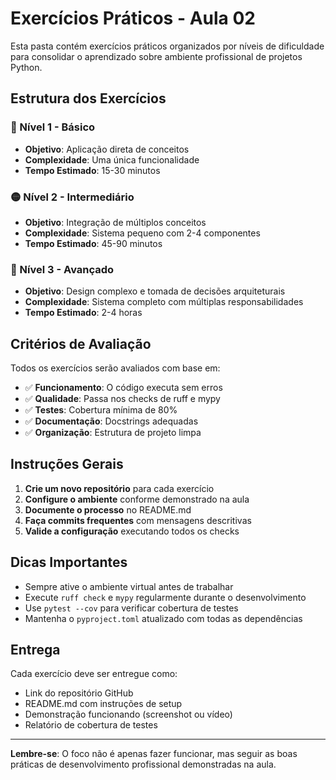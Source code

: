 # Exercícios Práticos - Aula 02

Esta pasta contém exercícios práticos organizados por níveis de dificuldade para consolidar o aprendizado sobre ambiente profissional de projetos Python.

## Estrutura dos Exercícios

### 🔵 Nível 1 - Básico
- **Objetivo**: Aplicação direta de conceitos
- **Complexidade**: Uma única funcionalidade
- **Tempo Estimado**: 15-30 minutos

### 🟡 Nível 2 - Intermediário  
- **Objetivo**: Integração de múltiplos conceitos
- **Complexidade**: Sistema pequeno com 2-4 componentes
- **Tempo Estimado**: 45-90 minutos

### 🔴 Nível 3 - Avançado
- **Objetivo**: Design complexo e tomada de decisões arquiteturais
- **Complexidade**: Sistema completo com múltiplas responsabilidades
- **Tempo Estimado**: 2-4 horas

## Critérios de Avaliação

Todos os exercícios serão avaliados com base em:

- ✅ **Funcionamento**: O código executa sem erros
- ✅ **Qualidade**: Passa nos checks de ruff e mypy
- ✅ **Testes**: Cobertura mínima de 80%
- ✅ **Documentação**: Docstrings adequadas
- ✅ **Organização**: Estrutura de projeto limpa

## Instruções Gerais

1. **Crie um novo repositório** para cada exercício
2. **Configure o ambiente** conforme demonstrado na aula
3. **Documente o processo** no README.md
4. **Faça commits frequentes** com mensagens descritivas
5. **Valide a configuração** executando todos os checks

## Dicas Importantes

- Sempre ative o ambiente virtual antes de trabalhar
- Execute `ruff check` e `mypy` regularmente durante o desenvolvimento
- Use `pytest --cov` para verificar cobertura de testes
- Mantenha o `pyproject.toml` atualizado com todas as dependências

## Entrega

Cada exercício deve ser entregue como:
- Link do repositório GitHub
- README.md com instruções de setup
- Demonstração funcionando (screenshot ou vídeo)
- Relatório de cobertura de testes

---

**Lembre-se**: O foco não é apenas fazer funcionar, mas seguir as boas práticas de desenvolvimento profissional demonstradas na aula.
